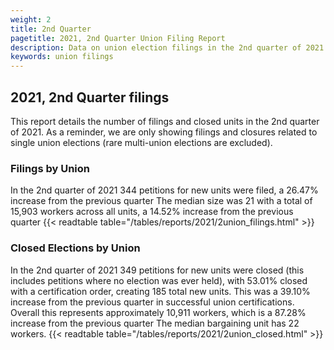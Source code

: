 ```yaml
---
weight: 2
title: 2nd Quarter
pagetitle: 2021, 2nd Quarter Union Filing Report
description: Data on union election filings in the 2nd quarter of 2021
keywords: union filings
---
```


## 2021, 2nd Quarter filings

This report details the number of filings and closed units in the 2nd quarter of 2021. As a reminder, we are only showing filings and closures related to single union elections (rare multi-union elections are excluded).

### Filings by Union
In the 2nd quarter of 2021 344 petitions for new units were filed, a 26.47% increase from the previous quarter The median size was 21 with a total of 15,903 workers across all units, a 14.52% increase from the previous quarter
{{< readtable table="/tables/reports/2021/2union_filings.html" >}}

### Closed Elections by Union
In the 2nd quarter of 2021 349 petitions for new units were closed (this includes petitions where no election was ever held), with 53.01% closed with a certification order, creating 185 total new units. This was a 39.10% increase from the previous quarter in successful union certifications. Overall this represents approximately 10,911 workers, which is a 87.28% increase from the previous quarter The median bargaining unit has 22 workers.
{{< readtable table="/tables/reports/2021/2union_closed.html" >}}
